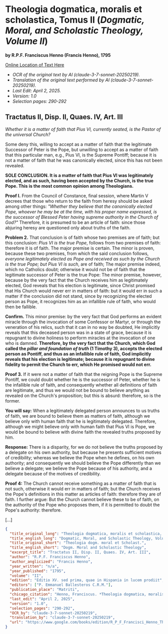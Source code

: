 # Theologia dogmatica, moralis et scholastica, Tomus II (*Dogmatic, Moral, and Scholastic Theology, Volume II*)

**by R.P.F. Franciscus Henno (Francis Henno), 1795**

[Online Location of Text Here](https://www.google.com/books/edition/R_P_F_Francisci_Henno_Theologia_dogm_mor/HblTUSfaCJ4C?hl=en&gbpv=1&dq=Utrum%20credant%20quod%20Papa%20canonice%20electus%2C%20qui%20pro%20temper%20fuerit&pg=PA290&printsec=frontcover)

- *OCR of the original text by AI (claude-3-7-sonnet-20250219).*
- *Translation of the original text performed by AI (claude-3-7-sonnet-20250219).*
- *Last Edit: April 2, 2025.*
- *Version: 1.0*
- *Selection pages: 290-292*

## Tractatus II, Disp. II, Quaes. IV, Art. III

*Whether it is a matter of faith that Pius VI, currently seated, is the Pastor of the universal Church?*

Some deny this, willing to accept as a matter of faith that the legitimate Successor of Peter is the Pope, but unwilling to accept as a matter of faith that this particular man, e.g., Pius VI, is the Supreme Pontiff; because it is not a matter of faith that he was canonically elected, since this has not been revealed.

**SOLE CONCLUSION. It is a matter of faith that Pius VI was legitimately elected, and as such, having been accepted by the Church, is the true Pope. This is the most common opinion among Theologians.**

**Proof I.** From the Council of Constance, final session, where Martin V decrees that those who return to the faith from heresy should be asked among other things: *"Whether they believe that the canonically elected Pope, whoever he may be at the time, with his proper name expressed, is the successor of Blessed Peter having supreme authority in the Church of God?"* Therefore, it is presumed to be an article of faith: since those abjuring heresy are questioned only about truths of the faith.

**Problem 2.** That conclusion is of faith whose two premises are of faith; but this conclusion: *Pius VI is the true Pope*, follows from two premises of faith: therefore it is of faith. The major premise is certain. The minor is proven, because these two premises, from which the said conclusion follows, *everyone legitimately elected as Pope and received as such by the Church is the true Pope; but Pius VI is such*, are of faith; The major premise indeed, which no Catholics doubt; otherwise it would not be of faith that the legitimate successor of Peter is the true Pope: The minor premise, however, because by the very fact that the Church receives him as legitimately elected, God reveals that his election is legitimate, since Christ promised that His Church would never err in matters of faith: but it would err in such a matter if the conclusion did not stand, since by recognizing the elected person as Pope, it recognizes him as an infallible rule of faith, who would then be fallible.

**Confirm.** This minor premise: by the very fact that God performs an evident miracle through the invocation of some Confessor or Martyr, or through the veneration of his relics, such that it can in no way be doubted, He implicitly reveals that this deceased person was in a state of grace, because it is repugnant to divine holiness to perform miracles at the invocation of one who is damned. **Therefore, by the very fact that the Church, which God called the *pillar and foundation of truth* (1 Timothy 3), accepts the elected person as Pontiff, and thus as an infallible rule of faith, God implicitly reveals that his election is legitimate; because it is repugnant to divine fidelity to permit the Church to err, which He promised would not err.**

**Proof 3.** If it were not a matter of faith that the reigning Pope is the Supreme Pontiff, we could doubt whether he is the successor of Peter, whether he is the infallible rule of faith, and consequently whether all definitions of faith are legitimate, and thus we would not be bound to believe anything as revealed on the Church's proposition; but this is absurd: therefore, so is the former.

**You will say:** When a legitimately delegated person announces to us truths of faith, we are bound to believe them as matters of faith, although we believe only with human faith that he is legitimately delegated. Therefore, although we might believe only with human faith that Pius VI is Pope, we would be bound to believe with divine faith the revealed truths proposed by him.

**Response:** There is a disparity, for we do not believe the truths proposed by a delegate on his own authority, but because he presents sufficient motives of credibility; whereas we believe the Pope when he defines, on his own authority; and consequently we should believe the Pope differently than we believe a delegate; we believe the Pope because of his authority, and a delegate because of the motives of credibility.

**Proof 4:** The Church cannot receive something as a matter of faith that is not such, otherwise it would err in matters of faith; but the Church receives the Pope's definitions in this matter as articles of faith: therefore they are of faith. I further argue: But the Church cannot believe these to be of faith, on the authority of the Pope who proposes them, if it is permitted to doubt the Pope's authority: therefore.

[...]

```json
{
  "title_original_long": "Theologia dogmatica, moralis et scholastica, Tomus II",
  "title_english_long": "Dogmatic, Moral, and Scholastic Theology, Volume II",
  "title_original_short": "Theologia dogm. moral et Scholast.",
  "title_english_short": "Dogm. Moral and Scholastic Theology",
  "excerpt_title": "Tractatus II, Disp. II, Quaes. IV, Art. III",
  "author": "R.P.F. Franciscus Henno",
  "author_anglicized": "Francis Henno",
  "year_written": "n/a",
  "year_published": "1795",
  "volume": "II",
  "edition": "Editio XV. sed prima, quae in Hispania in lucem prodiit",
  "editors": ["P. Emmanuel Ballesteros C.R.M."],
  "publication_place": "Matriti",
  "chicago_citation": "Henno, Franciscus. *Theologia dogmatica, moralis et scholastica*, Vol. II. Editio XV. Matriti: Apud Benedictum Cano, 1795. Edited by P. Emmanuel Ballesteros C.R.M.",
  "last_edit": "April 2, 2025",
  "version": "1.0",
  "selection_pages": "290-292",
  "OCR_by": "claude-3-7-sonnet-20250219",
  "translation_by": "claude-3-7-sonnet-20250219",
  "url": "https://www.google.com/books/edition/R_P_F_Francisci_Henno_Theologia_dogm_mor/HblTUSfaCJ4C?hl=en&gbpv=1&dq=Utrum%20credant%20quod%20Papa%20canonice%20electus%2C%20qui%20pro%20temper%20fuerit&pg=PA290&printsec=frontcover"
}
```
